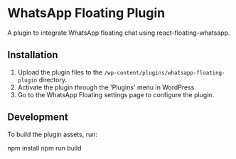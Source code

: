 # WhatsApp Floating Plugin

A plugin to integrate WhatsApp floating chat using react-floating-whatsapp.

## Installation

1. Upload the plugin files to the `/wp-content/plugins/whatsapp-floating-plugin` directory.
2. Activate the plugin through the 'Plugins' menu in WordPress.
3. Go to the WhatsApp Floating settings page to configure the plugin.

## Development

To build the plugin assets, run:

npm install
npm run build

